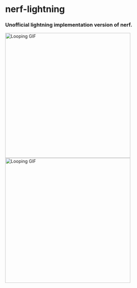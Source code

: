 # nerf-lightning
### Unofficial lightning implementation version of nerf.

<p>
<img src="https://github.com/gentleman-zhong/nerf-lightning/assets/74064666/1814d8e6-ad09-4a93-b67d-d43c48fd6b7a" width="400" alt="Looping GIF" loop>
<img src="https://github.com/gentleman-zhong/nerf-lightning/assets/74064666/8ffdd40e-c389-47f5-a3df-86400e55488c" width="400" alt="Looping GIF" loop>
</p>


